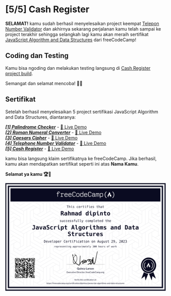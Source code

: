 # [5/5] Cash Register

**SELAMAT!** kamu sudah berhasil menyelesaikan project keempat [Telepon Number Validator](https://github.com/dipintoo/freeCodeCamp_Telephone-Number-Validator) dan akhirnya sekarang perjalanan kamu telah sampai ke project terakhir sehingga selangkah lagi kamu akan meraih sertifikat [JavaScript Algorithm and Data Structures](https://www.freecodecamp.org/learn/javascript-algorithms-and-data-structures/) dari freeCodeCamp!

## Coding dan Testing

Kamu bisa ngoding dan melakukan testing langsung di [Cash Register project build](https://www.freecodecamp.org/learn/javascript-algorithms-and-data-structures/javascript-algorithms-and-data-structures-projects/cash-register).  


Semangat dan selamat mencoba! 🚀📜  

## Sertifikat

Setelah berhasil menyelesaikan 5 project sertifikasi JavaScript Algorithm and Data Structures, diantaranya:

[***[1] Palindrome Checker***](https://github.com/dipintoo/freeCodeCamp_Palindrome-Checker) - [🔴 Live Demo](https://codepen.io/dipintoo/pen/GRPwvmE)  
[***[2] Roman Numeral Converter***](https://github.com/dipintoo/freeCodeCamp_Roman-Numeral-Converter) - [🔴 Live Demo](https://codepen.io/dipintoo/pen/ZEVmXvO)  
[***[3] Caesars Cipher***](https://github.com/dipintoo/freeCodeCamp_Caesars-Cipher) - [🔴 Live Demo](https://codepen.io/dipintoo/pen/dywQVjK)  
[***[4] Telephone Number Validator***](https://github.com/dipintoo/freeCodeCamp_Telephone-Number-Validator) - [🔴 Live Demo](https://codepen.io/dipintoo/pen/poqQWqb)  
[***[5] Cash Register***](https://github.com/dipintoo/freeCodeCamp_Cash-Register) - [🔴 Live Demo](https://codepen.io/dipintoo/pen/mdaQBvo)

kamu bisa langsung klaim sertifikatnya ke freeCodeCamp. Jika berhasil, kamu akan mendapatkan sertifikat seperti ini atas **Nama Kamu**.

**Selamat ya kamu 🏆🏅**

![Sertifikat kamu](https://github.com/dipintoo/freeCodeCamp_Cash-Register/blob/main/Sertifikat.png)
